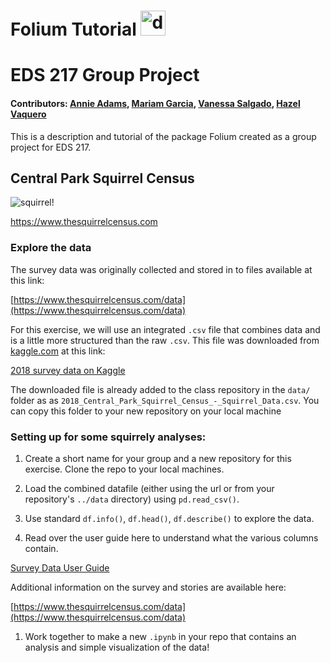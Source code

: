 # Folium Tutorial <img src="https://python-visualization.github.io/folium/latest/_images/folium_logo.png" alt="drawing" width="40"/>

# EDS 217 Group Project

#### Contributors: [Annie Adams](https://github.com/annieradams), [Mariam Garcia](https://github.com/mariamkg00), [Vanessa Salgado](https://github.com/Vanessa-Salgado), [Hazel Vaquero](https://github.com/hazelvaq) 

This is a description and tutorial of the package Folium created as a group project for EDS 217. 
## Central Park Squirrel Census

![squirrel!](https://imgs.6sqft.com/wp-content/uploads/2018/10/03124715/squirrel-Central-Park.jpg)

https://www.thesquirrelcensus.com

### Explore the data

The survey data was originally collected and stored in to files available at this link:

[https://www.thesquirrelcensus.com/data](https://www.thesquirrelcensus.com/data)

For this exercise, we will use an integrated `.csv` file that combines data and is a little more structured than the raw `.csv`. This file was downloaded from [kaggle.com](http://www.kaggle.com) at this link:

[2018 survey data on Kaggle](https://www.kaggle.com/datasets/dominoweir/nyc-2018-squirrel-census)

The downloaded file is already added to the class repository in the `data/` folder as as `2018_Central_Park_Squirrel_Census_-_Squirrel_Data.csv`. You can copy this folder to your new repository on your local machine

### Setting up for some squirrely analyses:

1. Create a short name for your group and a new repository for this exercise. Clone the repo to your local machines. 

1. Load the combined datafile (either using the url or from your repository's `../data` directory) using `pd.read_csv()`.

1.  Use standard `df.info()`, `df.head()`, `df.describe()` to explore the data. 

1. Read over the user guide here to understand what the various columns contain.

[Survey Data User Guide](https://www.dropbox.com/s/cs293zzz1li79nn/user-guide_data-sets_nyc-open-data-week-multi-park-squirrel-count.pdf?dl=0)

Additional information on the survey and stories are available here:

[https://www.thesquirrelcensus.com/data](https://www.thesquirrelcensus.com/data)

1. Work together to make a new `.ipynb` in your repo that contains an analysis and simple visualization of the data!


